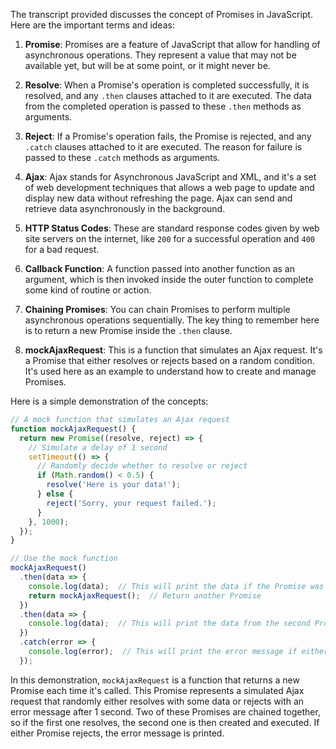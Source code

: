 The transcript provided discusses the concept of Promises in JavaScript. Here are the important terms and ideas:

1. **Promise**: Promises are a feature of JavaScript that allow for handling of asynchronous operations. They represent a value that may not be available yet, but will be at some point, or it might never be.

2. **Resolve**: When a Promise's operation is completed successfully, it is resolved, and any `.then` clauses attached to it are executed. The data from the completed operation is passed to these `.then` methods as arguments.

3. **Reject**: If a Promise's operation fails, the Promise is rejected, and any `.catch` clauses attached to it are executed. The reason for failure is passed to these `.catch` methods as arguments.

4. **Ajax**: Ajax stands for Asynchronous JavaScript and XML, and it's a set of web development techniques that allows a web page to update and display new data without refreshing the page. Ajax can send and retrieve data asynchronously in the background.

5. **HTTP Status Codes**: These are standard response codes given by web site servers on the internet, like `200` for a successful operation and `400` for a bad request.

6. **Callback Function**: A function passed into another function as an argument, which is then invoked inside the outer function to complete some kind of routine or action.

7. **Chaining Promises**: You can chain Promises to perform multiple asynchronous operations sequentially. The key thing to remember here is to return a new Promise inside the `.then` clause. 

8. **mockAjaxRequest**: This is a function that simulates an Ajax request. It's a Promise that either resolves or rejects based on a random condition. It's used here as an example to understand how to create and manage Promises.

Here is a simple demonstration of the concepts:

```javascript
// A mock function that simulates an Ajax request
function mockAjaxRequest() {
  return new Promise((resolve, reject) => {
    // Simulate a delay of 1 second
    setTimeout(() => {
      // Randomly decide whether to resolve or reject
      if (Math.random() < 0.5) {
        resolve('Here is your data!');
      } else {
        reject('Sorry, your request failed.');
      }
    }, 1000);
  });
}

// Use the mock function
mockAjaxRequest()
  .then(data => {
    console.log(data);  // This will print the data if the Promise was resolved
    return mockAjaxRequest();  // Return another Promise
  })
  .then(data => {
    console.log(data);  // This will print the data from the second Promise
  })
  .catch(error => {
    console.log(error);  // This will print the error message if either Promise was rejected
  });
```

In this demonstration, `mockAjaxRequest` is a function that returns a new Promise each time it's called. This Promise represents a simulated Ajax request that randomly either resolves with some data or rejects with an error message after 1 second. Two of these Promises are chained together, so if the first one resolves, the second one is then created and executed. If either Promise rejects, the error message is printed.